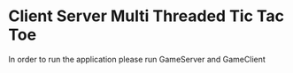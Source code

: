 # Client Server Multi Threaded Tic Tac Toe 

In order to run the application please run GameServer and GameClient
